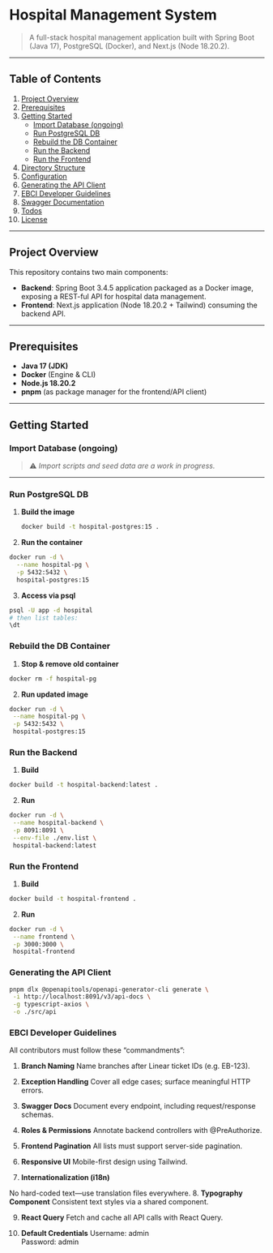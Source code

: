 # Hospital Management System

> A full-stack hospital management application built with Spring Boot (Java 17), PostgreSQL (Docker), and Next.js (Node 18.20.2).

---

## Table of Contents

1. [Project Overview](#project-overview)  
2. [Prerequisites](#prerequisites)  
3. [Getting Started](#getting-started)  
   - [Import Database (ongoing)](#import-database-ongoing)  
   - [Run PostgreSQL DB](#run-postgresql-db)  
   - [Rebuild the DB Container](#rebuild-the-db-container)  
   - [Run the Backend](#run-the-backend)  
   - [Run the Frontend](#run-the-frontend)  
4. [Directory Structure](#directory-structure)  
5. [Configuration](#configuration)  
6. [Generating the API Client](#generating-the-api-client)  
7. [EBCI Developer Guidelines](#ebci-developer-guidelines)  
8. [Swagger Documentation](#swagger-documentation)  
9. [Todos](#todos)  
10. [License](#license)

---

## Project Overview

This repository contains two main components:

- **Backend**: Spring Boot 3.4.5 application packaged as a Docker image, exposing a REST-ful API for hospital data management.  
- **Frontend**: Next.js application (Node 18.20.2 + Tailwind) consuming the backend API.

---

## Prerequisites

- **Java 17 (JDK)**  
- **Docker** (Engine & CLI)  
- **Node.js 18.20.2**  
- **pnpm** (as package manager for the frontend/API client)

---

## Getting Started

### Import Database (ongoing)

> ⚠️ _Import scripts and seed data are a work in progress._

---

### Run PostgreSQL DB

1. **Build the image**  
   ```bash
   docker build -t hospital-postgres:15 .


2. **Run the container**
```bash
docker run -d \
  --name hospital-pg \
  -p 5432:5432 \
  hospital-postgres:15
```
3. **Access via psql**
 ```bash  
psql -U app -d hospital
# then list tables:
\dt
```
### Rebuild the DB Container

1. **Stop & remove old container**
 ```bash    
docker rm -f hospital-pg
```
2. **Run updated image**
 ```bash  
docker run -d \
  --name hospital-pg \
  -p 5432:5432 \
  hospital-postgres:15
```
### Run the Backend

1. **Build**
 ```bash 
docker build -t hospital-backend:latest .
```
2. **Run**
 ```bash 
docker run -d \
  --name hospital-backend \
  -p 8091:8091 \
  --env-file ./env.list \
  hospital-backend:latest
```
### Run the Frontend

1. **Build**
 ```bash 
docker build -t hospital-frontend .
```
2. **Run**

 ```bash 
docker run -d \
  --name frontend \
  -p 3000:3000 \
  hospital-frontend
```
### Generating the API Client
 ```bash 
pnpm dlx @openapitools/openapi-generator-cli generate \
  -i http://localhost:8091/v3/api-docs \
  -g typescript-axios \
  -o ./src/api
```

### EBCI Developer Guidelines

All contributors must follow these “commandments”:

1. **Branch Naming**
Name branches after Linear ticket IDs (e.g. EB-123).

2. **Exception Handling**
Cover all edge cases; surface meaningful HTTP errors.

3. **Swagger Docs**
Document every endpoint, including request/response schemas.

4. **Roles & Permissions**
Annotate backend controllers with @PreAuthorize.

5. **Frontend Pagination**
All lists must support server-side pagination.
   
6. **Responsive UI**
Mobile-first design using Tailwind.
   
7. **Internationalization (i18n)**

No hard-coded text—use translation files everywhere.
8. **Typography Component**
Consistent text styles via a shared component.

9. **React Query**
Fetch and cache all API calls with React Query.

10. **Default Credentials**
Username: admin  
Password: admin

